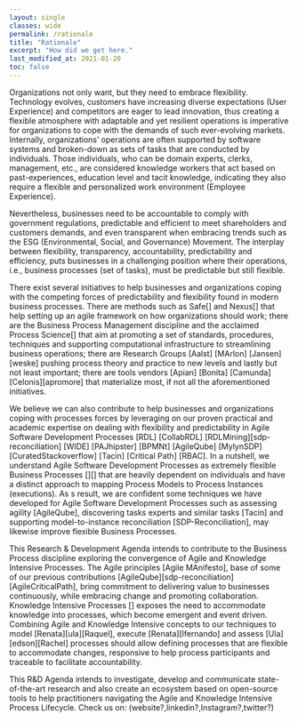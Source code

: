 ```yaml
---
layout: single
classes: wide
permalink: /rationale
title: "Rationale"
excerpt: "How did we get here."
last_modified_at: 2021-01-20
toc: false
---
```


Organizations not only want, but they need to embrace flexibility. Technology evolves, customers have increasing diverse expectations (User Experience) and competitors are eager to lead innovation, thus creating a flexible atmosphere with adaptable and yet resilient operations is imperative for organizations to cope with the demands of such ever-evolving markets. Internally, organizations’ operations are often supported by software systems and broken-down as sets of tasks that are conducted by individuals. Those individuals, who can be domain experts, clerks, management, etc., are considered knowledge workers that act based on past-experiences, education level and tacit knowledge, indicating they also require a flexible and personalized work environment (Employee Experience).

Nevertheless, businesses need to be accountable to comply with government regulations, predictable and efficient to meet shareholders and customers demands, and even transparent when embracing trends such as the ESG (Environmental, Social, and Governance) Movement. The interplay between flexibility, transparency, accountability, predictability and efficiency, puts businesses in a challenging position where their operations, i.e., business processes (set of tasks), must be predictable but still flexible.

There exist several initiatives to help businesses and organizations coping with the competing forces of predictability and flexibility found in modern business processes. There are methods such as Safe[] and Nexus[] that help setting up an agile framework on how organizations should work; there are the Business Process Management discipline and the acclaimed Process Science[] that aim at promoting a set of standards, procedures, techniques and supporting computational infrastructure to streamlining business operations; there are Research Groups [Aalst] [MArlon] [Jansen][weske] pushing process theory and practice to new levels and lastly but not least important; there are tools vendors [Apian] [Bonita] [Camunda] [Celonis][apromore] that materialize most, if not all the aforementioned initiatives.

We believe we can also contribute to help businesses and organizations coping with processes forces by leveraging on our proven practical and academic expertise on dealing with flexibility and predictability in Agile Software Development Processes [RDL] [CollabRDL] [RDLMining][sdp-reconciliation] [WIDE] [PAJhipster] [BPMNt] [AgileQube] [MylynSDP] [CuratedStackoverflow] [Tacin] [Critical Path] [RBAC]. In a nutshell, we understand Agile Software Development Processes as extremely flexible Business Processes [][] that are heavily dependent on individuals and have a distinct approach to mapping Process Models to Process Instances (executions). As s result, we are confident some techniques we have developed for Agile Software Development Processes such as assessing agility [AgileQube], discovering tasks experts and similar tasks [Tacin] and supporting model-to-instance reconciliation [SDP-Reconciliation], may likewise improve flexible Business Processes.

This Research & Development Agenda intends to contribute to the Business Process discipline exploring the convergence of Agile and Knowledge Intensive Processes. The Agile principles [Agile MAnifesto], base of some of our previous contributions [AgileQube][sdp-reconciliation][AgileCriticalPath], bring commitment to delivering value to businesses continuously, while embracing change and promoting collaboration. Knowledge Intensive Processes [] exposes the need to accommodate knowledge into processes, which become emergent and event driven. Combining Agile and Knowledge Intensive concepts to our techniques to model [Renata][ula][Raquel], execute [Renata][lfernando] and assess [Ula][edson][Rachel] processes should allow defining processes that are flexible to accommodate changes, responsive to help process participants and traceable to facilitate accountability.

This R&D Agenda intends to investigate, develop and communicate state-of-the-art research and also create an ecosystem based on open-source tools to help practitioners navigating the Agile and Knowledge Intensive Process Lifecycle.
Check us on: (website?,linkedin?,Instagram?,twitter?)
